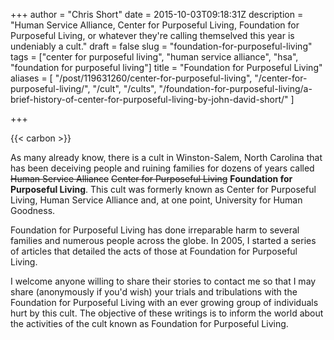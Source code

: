 +++
author = "Chris Short"
date = 2015-10-03T09:18:31Z
description = "Human Service Alliance, Center for Purposeful Living, Foundation for Purposeful Living, or whatever they're calling themselved this year is undeniably a cult."
draft = false
slug = "foundation-for-purposeful-living"
tags = ["center for purposeful living", "human service alliance", "hsa", "foundation for purposeful living"]
title = "Foundation for Purposeful Living"
aliases = [
    "/post/119631260/center-for-purposeful-living",
    "/center-for-purposeful-living/",
    "/cult",
    "/cults",
    "/foundation-for-purposeful-living/a-brief-history-of-center-for-purposeful-living-by-john-david-short/"
]

+++

{{< carbon >}}

As many already know, there is a cult in Winston-Salem, North Carolina that has been deceiving people and ruining families for dozens of years called ~~Human Service Alliance~~ ~~Center for Purposeful Living~~ **Foundation for Purposeful Living**. This cult was formerly known as Center for Purposeful Living, Human Service Alliance and, at one point, University for Human Goodness.

Foundation for Purposeful Living has done irreparable harm to several families and numerous people across the globe. In 2005, I started a series of articles that detailed the acts of those at Foundation for Purposeful Living.

I welcome anyone willing to share their stories to contact me so that I may share (anonymously if you'd wish) your trials and tribulations with the Foundation for Purposeful Living with an ever growing group of individuals hurt by this cult. The objective of these writings is to inform the world about the activities of the cult known as Foundation for Purposeful Living.
